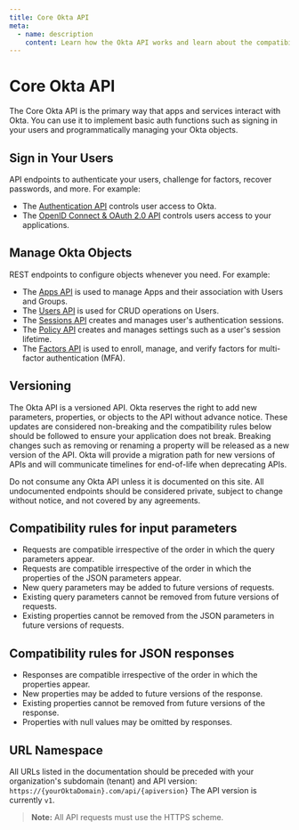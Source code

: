```yaml
---
title: Core Okta API
meta:
  - name: description
    content: Learn how the Okta API works and learn about the compatibility rules and design principles.
---
```

# Core Okta API

The Core Okta API is the primary way that apps and services interact with Okta. You can use it to implement basic auth functions such as signing in your users and programmatically managing your Okta objects. 

## Sign in Your Users 
API endpoints to authenticate your users, challenge for factors, recover passwords, and more. For example:
  - The [Authentication API](/docs/reference/api/authn) controls user access to Okta.
  - The [OpenID Connect & OAuth 2.0 API](/docs/concepts/oauth-openid) controls users access to your applications.

## Manage Okta Objects
REST endpoints to configure objects whenever you need. For example:
- The [Apps API](/docs/reference/api/apps/) is used to manage Apps and their association with Users and Groups.
- The [Users API](/docs/reference/api/users) is used for CRUD operations on Users.
- The [Sessions API](/docs/reference/api/sessions/) creates and manages user's authentication sessions. 
- The [Policy API](/docs/reference/api/policy/) creates and manages settings such as a user's session lifetime. 
- The [Factors API](/docs/reference/api/factors/) is used to enroll, manage, and verify factors for multi-factor authentication (MFA). 

<HorizontalDivider/>

## Versioning
The Okta API is a versioned API. Okta reserves the right to add new parameters, properties, or objects to the API without advance notice. These updates are considered non-breaking and the compatibility rules below should be followed to ensure your application does not break. Breaking changes such as removing or renaming a property will be released as a new version of the API. Okta will provide a migration path for new versions of APIs and will communicate timelines for end-of-life when deprecating APIs.

Do not consume any Okta API unless it is documented on this site. All undocumented endpoints should be considered private, subject to change without notice, and not covered by any agreements.

## Compatibility rules for input parameters
- Requests are compatible irrespective of the order in which the query parameters appear.
- Requests are compatible irrespective of the order in which the properties of the JSON parameters appear.
- New query parameters may be added to future versions of requests.
- Existing query parameters cannot be removed from future versions of requests.
- Existing properties cannot be removed from the JSON parameters in future versions of requests.

## Compatibility rules for JSON responses 
- Responses are compatible irrespective of the order in which the properties appear.
- New properties may be added to future versions of the response.
- Existing properties cannot be removed from future versions of the response.
- Properties with null values may be omitted by responses.

## URL Namespace
All URLs listed in the documentation should be preceded with your organization's subdomain (tenant) and API version: `https://{yourOktaDomain}.com/api/{apiversion}`
The API version is currently `v1`.


> **Note:** All API requests must use the HTTPS scheme.
